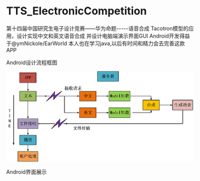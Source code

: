 # TTS_ElectronicCompetition
第十四届中国研究生电子设计竞赛——华为命题-----语音合成
Tacotron模型的应用，设计实现中文和英文语音合成 并设计电脑端演示界面GUI
Android开发得益于@ymNickole/EarWorld 本人也在学习java,以后有时间和精力会去完善这款APP

Android设计流程框图

![Image text](https://github.com/YoungofNUAA/TTS_ElectronicCompetition/blob/master/APP1.png)

Android界面展示


